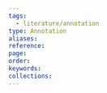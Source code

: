 ```yaml
---
tags:
  - literature/annotation
type: Annotation
aliases:
reference:
page:
order:
keywords:
collections:
---
```

